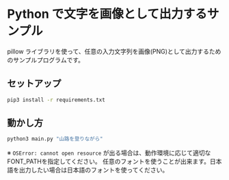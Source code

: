 # Python で文字を画像として出力するサンプル

pillow ライブラリを使って、任意の入力文字列を画像(PNG)として出力するためのサンプルプログラムです。

## セットアップ

```sh
pip3 install -r requirements.txt
```

## 動かし方

```sh
python3 main.py "山路を登りながら"
```

※ `OSError: cannot open resource` が出る場合は、動作環境に応じて適切な FONT_PATHを指定してください。
任意のフォントを使うことが出来ます。日本語を出力したい場合は日本語のフォントを使ってください。


